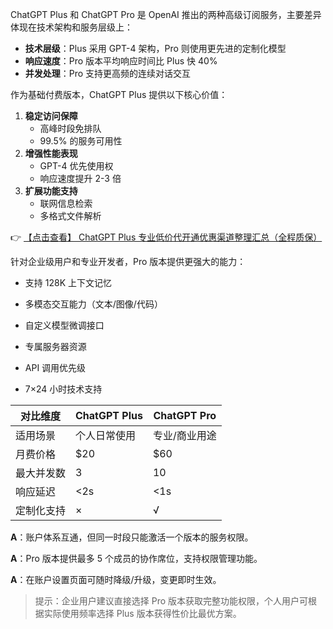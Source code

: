 

ChatGPT Plus 和 ChatGPT Pro 是 OpenAI 推出的两种高级订阅服务，主要差异体现在技术架构和服务层级上：

- **技术层级**：Plus 采用 GPT-4 架构，Pro 则使用更先进的定制化模型
- **响应速度**：Pro 版本平均响应时间比 Plus 快 40%
- **并发处理**：Pro 支持更高频的连续对话交互


作为基础付费版本，ChatGPT Plus 提供以下核心价值：

1. **稳定访问保障**
   - 高峰时段免排队
   - 99.5% 的服务可用性
2. **增强性能表现**
   - GPT-4 优先使用权
   - 响应速度提升 2-3 倍
3. **扩展功能支持**
   - 联网信息检索
   - 多格式文件解析

👉 [【点击查看】 ChatGPT Plus 专业低价代开通优惠渠道整理汇总（全程质保）](https://bit.ly/DaiKai)


针对企业级用户和专业开发者，Pro 版本提供更强大的能力：

- 支持 128K 上下文记忆
- 多模态交互能力（文本/图像/代码）
- 自定义模型微调接口

- 专属服务器资源
- API 调用优先级
- 7×24 小时技术支持


| 对比维度       | ChatGPT Plus | ChatGPT Pro |
|----------------|-------------|-------------|
| 适用场景       | 个人日常使用 | 专业/商业用途 |
| 月费价格       | $20         | $60         |
| 最大并发数     | 3           | 10          |
| 响应延迟       | <2s         | <1s         |
| 定制化支持     | ×           | √           |


**A**：账户体系互通，但同一时段只能激活一个版本的服务权限。

**A**：Pro 版本提供最多 5 个成员的协作席位，支持权限管理功能。

**A**：在账户设置页面可随时降级/升级，变更即时生效。

> 提示：企业用户建议直接选择 Pro 版本获取完整功能权限，个人用户可根据实际使用频率选择 Plus 版本获得性价比最优方案。
